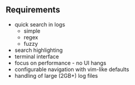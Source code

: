 ## Requirements

- quick search in logs
  - simple
  - regex
  - fuzzy
- search highlighting
- terminal interface
- focus on performance - no UI hangs
- configurable navigation with vim-like defaults
- handling of large (2GB+) log files

